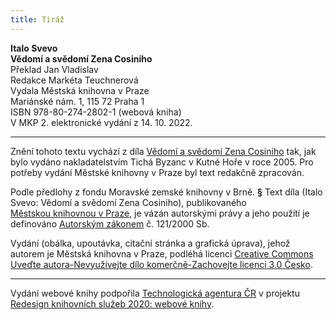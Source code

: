 ```yaml
---
title: Tiráž
---
```


**Italo Svevo    
Vědomí a svědomí Zena Cosiniho**  
Překlad Jan Vladislav  
Redakce Markéta Teuchnerová  
Vydala Městská knihovna v Praze  
Mariánské nám. 1, 115 72 Praha 1  
ISBN 978-80-274-2802-1 (webová kniha)  
V MKP 2. elektronické vydání z 14. 10. 2022.

***

Znění tohoto textu vychází z díla [Vědomí a svědomí Zena Cosiniho](https://search.mlp.cz/cz/titul/vedomi-a-svedomi-zena-cosiniho/2447778/#) tak, jak bylo vydáno nakladatelstvím Tichá Byzanc v Kutné Hoře v roce 2005. Pro potřeby vydání Městské knihovny v Praze byl text redakčně zpracován.

Podle předlohy z fondu Moravské zemské knihovny v Brně.
**§**
Text díla (Italo Svevo: Vědomí a svědomí Zena Cosiniho), publikovaného [Městskou knihovnou v Praze](https://www.mlp.cz/cz/), je vázán autorskými právy a jeho použití je definováno [Autorským zákonem](https://www.mkcr.cz/predpisy-zakonu-709.html) č. 121/2000 Sb.

Vydání (obálka, upoutávka, citační stránka a grafická úprava), jehož autorem je Městská knihovna v Praze, podléhá licenci [Creative Commons Uveďte autora-Nevyužívejte dílo komerčně-Zachovejte licenci 3.0 Česko](https://creativecommons.org/licenses/by-nc-sa/3.0/cz/).


***

Vydání webové knihy podpořila [Technologická agentura ČR](https://www.tacr.cz/) v projektu [Redesign knihovních služeb 2020: webové knihy](https://starfos.tacr.cz/cs/project/TL04000391).